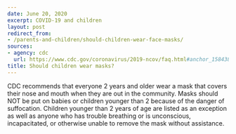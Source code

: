 ```yaml
---
date: June 20, 2020
excerpt: COVID-19 and children
layout: post
redirect_from:
- /parents-and-children/should-children-wear-face-masks/
sources:
- agency: cdc
  url: https://www.cdc.gov/coronavirus/2019-ncov/faq.html#anchor_1584387482747
title: Should children wear masks?
---
```


CDC recommends that everyone 2 years and older wear a mask that covers their nose and mouth when they are out in the community. Masks should NOT be put on babies or children younger than 2 because of the danger of suffocation. Children younger than 2 years of age are listed as an exception as well as anyone who has trouble breathing or is unconscious, incapacitated, or otherwise unable to remove the mask without assistance.